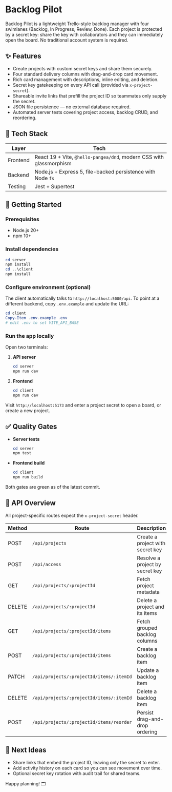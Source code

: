# Backlog Pilot

Backlog Pilot is a lightweight Trello-style backlog manager with four swimlanes (Backlog, In Progress, Review, Done). Each project is protected by a secret key: share the key with collaborators and they can immediately open the board. No traditional account system is required.

## ✨ Features

- Create projects with custom secret keys and share them securely.
- Four standard delivery columns with drag-and-drop card movement.
- Rich card management with descriptions, inline editing, and deletion.
- Secret key gatekeeping on every API call (provided via `x-project-secret`).
- Shareable invite links that prefill the project ID so teammates only supply the secret.
- JSON file persistence — no external database required.
- Automated server tests covering project access, backlog CRUD, and reordering.

## 🧱 Tech Stack

| Layer     | Tech                                                                 |
|-----------|----------------------------------------------------------------------|
| Frontend  | React 19 + Vite, `@hello-pangea/dnd`, modern CSS with glassmorphism |
| Backend   | Node.js + Express 5, file-backed persistence with Node `fs`          |
| Testing   | Jest + Supertest                                                     |

## 🚀 Getting Started

### Prerequisites

- Node.js 20+
- npm 10+

### Install dependencies

```powershell
cd server
npm install
cd ..\client
npm install
```

### Configure environment (optional)

The client automatically talks to `http://localhost:5000/api`. To point at a different backend, copy `.env.example` and update the URL:

```powershell
cd client
Copy-Item .env.example .env
# edit .env to set VITE_API_BASE
```

### Run the app locally

Open two terminals:

1. **API server**
   ```powershell
   cd server
   npm run dev
   ```

2. **Frontend**
   ```powershell
   cd client
   npm run dev
   ```

Visit `http://localhost:5173` and enter a project secret to open a board, or create a new project.

## ✅ Quality Gates

- **Server tests**
  ```powershell
  cd server
  npm test
  ```
- **Frontend build**
  ```powershell
  cd client
  npm run build
  ```

Both gates are green as of the latest commit.

## 🔌 API Overview

All project-specific routes expect the `x-project-secret` header.

| Method | Route                                      | Description                         |
|--------|---------------------------------------------|-------------------------------------|
| POST   | `/api/projects`                             | Create a project with secret key    |
| POST   | `/api/access`                               | Resolve a project by secret key     |
| GET    | `/api/projects/:projectId`                  | Fetch project metadata              |
| DELETE | `/api/projects/:projectId`                  | Delete a project and its items      |
| GET    | `/api/projects/:projectId/items`            | Fetch grouped backlog columns       |
| POST   | `/api/projects/:projectId/items`            | Create a backlog item               |
| PATCH  | `/api/projects/:projectId/items/:itemId`    | Update a backlog item               |
| DELETE | `/api/projects/:projectId/items/:itemId`    | Delete a backlog item               |
| POST   | `/api/projects/:projectId/items/reorder`    | Persist drag-and-drop ordering      |

## 🧭 Next Ideas

- Share links that embed the project ID, leaving only the secret to enter.
- Add activity history on each card so you can see movement over time.
- Optional secret key rotation with audit trail for shared teams.

Happy planning! 🗂️
